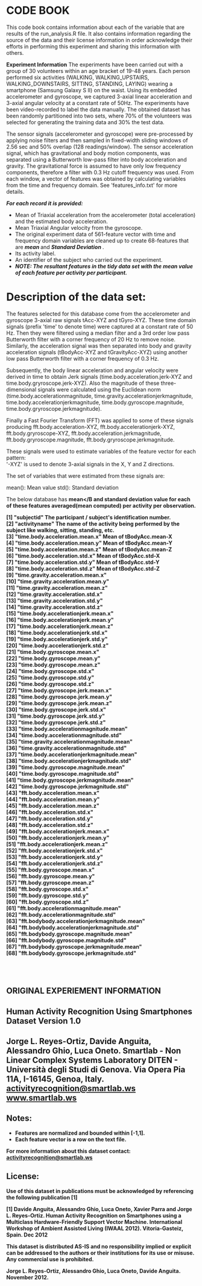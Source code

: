 CODE BOOK
=========
This code book contains information about each of the variable that are results of the run_analysis.R file.
It also contains information regarding the source of the data and their license information in order acknowledge their efforts in performing this experiment and sharing this information with others.

<B>Experiment Information</B>
The experiments have been carried out with a group of 30 volunteers within an age bracket of 19-48 years. Each person performed six activities (WALKING, WALKING_UPSTAIRS, WALKING_DOWNSTAIRS, SITTING, STANDING, LAYING) wearing a smartphone (Samsung Galaxy S II) on the waist. Using its embedded accelerometer and gyroscope, we captured 3-axial linear acceleration and 3-axial angular velocity at a constant rate of 50Hz. The experiments have been video-recorded to label the data manually. The obtained dataset has been randomly partitioned into two sets, where 70% of the volunteers was selected for generating the training data and 30% the test data. 

The sensor signals (accelerometer and gyroscope) were pre-processed by applying noise filters and then sampled in fixed-width sliding windows of 2.56 sec and 50% overlap (128 readings/window). The sensor acceleration signal, which has gravitational and body motion components, was separated using a Butterworth low-pass filter into body acceleration and gravity. The gravitational force is assumed to have only low frequency components, therefore a filter with 0.3 Hz cutoff frequency was used. From each window, a vector of features was obtained by calculating variables from the time and frequency domain. See 'features_info.txt' for more details. 

<B><I>For each record it is provided:</I> </B>

* Mean of Triaxial acceleration from the accelerometer (total acceleration) and the estimated body acceleration.
* Mean Triaxial Angular velocity from the gyroscope. 
* The original experiment data of 561-feature vector with time and frequency domain variables are cleaned up to create 68-features that are <B><I> mean </I></B>and <B><I>Standard Deviation </I></B>.
* Its activity label. 
* An identifier of the subject who carried out the experiment.
* <B><I>NOTE: The resultant features in the tidy data set with the mean value of each feature per activity per participant. </B></I>

Description of the data set:
=============================
The features selected for this database come from the accelerometer and gyroscope 3-axial raw signals tAcc-XYZ and tGyro-XYZ. These time domain signals (prefix 'time' to denote time) were captured at a constant rate of 50 Hz. Then they were filtered using a median filter and a 3rd order low pass Butterworth filter with a corner frequency of 20 Hz to remove noise. Similarly, the acceleration signal was then separated into body and gravity acceleration signals (tBodyAcc-XYZ and tGravityAcc-XYZ) using another low pass Butterworth filter with a corner frequency of 0.3 Hz. 

Subsequently, the body linear acceleration and angular velocity were derived in time to obtain Jerk signals (time.body.acceleration.jerk-XYZ and time.body.gryroscope.jerk-XYZ). Also the magnitude of these three-dimensional signals were calculated using the Euclidean norm (time.body.accelerationmagnitude, time.gravity.accelerationjerkmagnitude, time.body.accelerationjerkmagnitude, time.body.gyroscope.magnitude, time.body.gryroscope.jerkmagnitude). 

Finally a Fast Fourier Transform (FFT) was applied to some of these signals producing fft.body.acceleration-XYZ, fft.body.accelerationjerk-XYZ, fft.body.gryroscope-XYZ, fft.body.acceleration.jerkmagnitude, fft.body.gryroscope.magnitude, fft.body.gryroscope.jerkmagnitude. 

These signals were used to estimate variables of the feature vector for each pattern:  
'-XYZ' is used to denote 3-axial signals in the X, Y and Z directions.

The set of variables that were estimated from these signals are: 

mean(): Mean value
std(): Standard deviation

The below database has <B>mean</B and <B>standard deviation</B> value for each of these features averaged(mean computed) per activity per observation.

 [1] "subjectid"                      The participant / subject's identification number.           
 [2] "activityname"                   The name of the activity being performed by the subject like walking, sitting, standing, etc.           
 [3] "time.body.acceleration.mean.x"  	Mean of tBodyAcc.mean-X            
 [4] "time.body.acceleration.mean.y"  	Mean of tBodyAcc.mean-Y            
 [5] "time.body.acceleration.mean.z"  	Mean of tBodyAcc.mean-Z            
 [6] "time.body.acceleration.std.x"   	Mean of tBodyAcc.std-X            
 [7] "time.body.acceleration.std.y"   	Mean of tBodyAcc.std-Y             
 [8] "time.body.acceleration.std.z"   	Mean of tBodyAcc.std-Z               
 [9] "time.gravity.acceleration.mean.x"           
[10] "time.gravity.acceleration.mean.y"           
[11] "time.gravity.acceleration.mean.z"           
[12] "time.gravity.acceleration.std.x"            
[13] "time.gravity.acceleration.std.y"            
[14] "time.gravity.acceleration.std.z"            
[15] "time.body.accelerationjerk.mean.x"          
[16] "time.body.accelerationjerk.mean.y"          
[17] "time.body.accelerationjerk.mean.z"          
[18] "time.body.accelerationjerk.std.x"           
[19] "time.body.accelerationjerk.std.y"           
[20] "time.body.accelerationjerk.std.z"           
[21] "time.body.gyroscope.mean.x"                 
[22] "time.body.gyroscope.mean.y"                 
[23] "time.body.gyroscope.mean.z"                 
[24] "time.body.gyroscope.std.x"                  
[25] "time.body.gyroscope.std.y"                  
[26] "time.body.gyroscope.std.z"                  
[27] "time.body.gyroscope.jerk.mean.x"            
[28] "time.body.gyroscope.jerk.mean.y"            
[29] "time.body.gyroscope.jerk.mean.z"            
[30] "time.body.gyroscope.jerk.std.x"             
[31] "time.body.gyroscope.jerk.std.y"             
[32] "time.body.gyroscope.jerk.std.z"             
[33] "time.body.accelerationmagnitude.mean"       
[34] "time.body.accelerationmagnitude.std"        
[35] "time.gravity.accelerationmagnitude.mean"    
[36] "time.gravity.accelerationmagnitude.std"     
[37] "time.body.accelerationjerkmagnitude.mean"   
[38] "time.body.accelerationjerkmagnitude.std"    
[39] "time.body.gyroscope.magnitude.mean"         
[40] "time.body.gyroscope.magnitude.std"          
[41] "time.body.gyroscope.jerkmagnitude.mean"     
[42] "time.body.gyroscope.jerkmagnitude.std"      
[43] "fft.body.acceleration.mean.x"               
[44] "fft.body.acceleration.mean.y"               
[45] "fft.body.acceleration.mean.z"               
[46] "fft.body.acceleration.std.x"                
[47] "fft.body.acceleration.std.y"                
[48] "fft.body.acceleration.std.z"                
[49] "fft.body.accelerationjerk.mean.x"           
[50] "fft.body.accelerationjerk.mean.y"           
[51] "fft.body.accelerationjerk.mean.z"           
[52] "fft.body.accelerationjerk.std.x"            
[53] "fft.body.accelerationjerk.std.y"            
[54] "fft.body.accelerationjerk.std.z"            
[55] "fft.body.gyroscope.mean.x"                  
[56] "fft.body.gyroscope.mean.y"                  
[57] "fft.body.gyroscope.mean.z"                  
[58] "fft.body.gyroscope.std.x"                   
[59] "fft.body.gyroscope.std.y"                   
[60] "fft.body.gyroscope.std.z"                   
[61] "fft.body.accelerationmagnitude.mean"        
[62] "fft.body.accelerationmagnitude.std"         
[63] "fft.bodybody.accelerationjerkmagnitude.mean"           
[64] "fft.bodybody.accelerationjerkmagnitude.std"           
[65] "fft.bodybody.gyroscope.magnitude.mean"           
[66] "fft.bodybody.gyroscope.magnitude.std"       
[67] "fft.bodybody.gyroscope.jerkmagnitude.mean"  
[68] "fft.bodybody.gyroscope.jerkmagnitude.std"


<BR> </BR>
<b>ORIGINAL EXPERIEMENT INFORMATION</b>
----------------------------------------------------------
Human Activity Recognition Using Smartphones Dataset
Version 1.0
----------------------------------------------------------
Jorge L. Reyes-Ortiz, Davide Anguita, Alessandro Ghio, Luca Oneto.
Smartlab - Non Linear Complex Systems Laboratory
DITEN - Università degli Studi di Genova.
Via Opera Pia 11A, I-16145, Genoa, Italy.
activityrecognition@smartlab.ws
www.smartlab.ws
----------------------------------------------------------

<b>Notes:</b> 
----------
* Features are normalized and bounded within [-1,1].
* Each feature vector is a row on the text file.

For more information about this dataset contact: activityrecognition@smartlab.ws

License:
--------
Use of this dataset in publications must be acknowledged by referencing the following publication [1] 

[1] Davide Anguita, Alessandro Ghio, Luca Oneto, Xavier Parra and Jorge L. Reyes-Ortiz. Human Activity Recognition on Smartphones using a Multiclass Hardware-Friendly Support Vector Machine. International Workshop of Ambient Assisted Living (IWAAL 2012). Vitoria-Gasteiz, Spain. Dec 2012

This dataset is distributed AS-IS and no responsibility implied or explicit can be addressed to the authors or their institutions for its use or misuse. Any commercial use is prohibited.

Jorge L. Reyes-Ortiz, Alessandro Ghio, Luca Oneto, Davide Anguita. November 2012.
